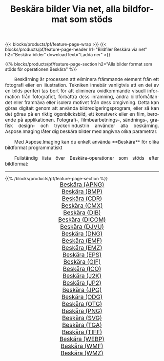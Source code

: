 ﻿---
title: Beskära bilder Via net, alla bildformat som stöds 
weight: 3920
url: /sv/net/crop 
lang: sv
langdirlevel: 2
locales: zh-hans,ja,it,ru,de,es,fr,nl,id,lt,pl,pt,vi,tr,ko,zh-hant,ar,hi,th,sv,cs,uk,he
description: Med Aspose.Imaging kan du enkelt Beskära bilder via net
---

{{< blocks/products/pf/feature-page-wrap >}}
{{< blocks/products/pf/feature-page-header h1="Bildfiler Beskära via net" h2="Beskära bilder" downloadText="Ladda ner" >}}


{{% blocks/products/pf/feature-page-section  h2="Alla bilder format som stöds för operationen Beskära" %}}
<p align="justify" style="text-indent:2em;font-size:15px;">
Beskärning är processen att eliminera främmande element från ett fotografi eller en illustration. Tekniken innebär vanligtvis att en del av en bilds periferi tas bort för att eliminera ovidkommande visuell information från fotografiet, förbättra dess inramning, ändra bildförhållandet eller framhäva eller isolera motivet från dess omgivning. Detta kan göras digitalt genom att använda bildredigeringsprogram, eller så kan det göras på en riktig ögonblicksbild, ett konstverk eller en film, beroende på applikationen. Fotografi-, filmbearbetnings-, sändnings-, grafisk design- och tryckeriindustrin använder alla beskärning. Aspose.Imaging låter dig beskära bilder med angivna olika parametrar.
</p>
<p align="justify" style="text-indent:2em;font-size:15px;">
Med Aspose.Imaging kan du enkelt använda **Beskära** för olika bildformat programmatiskt
</p>
<p align="justify" style="text-indent:2em;font-size:15px;">
Fullständig lista över Beskära-operationer som stöds efter bildformat:
</p>
<hr/>
{{% /blocks/products/pf/feature-page-section %}}
<div class="container-fluid productfamilypage bg-gray">
    <div class="convertypes bg-gray agp-content section">
        <div class="container">
		<div class="row other-converters" style="gap: 10px;font-size: 19px;text-align:center;">
		    <div class='col-md-2 other-converter remove-lp remove-rp'><a href="/imaging/sv/net/crop/apng" style="padding:15px;">Beskära (APNG)</a></div><div class='col-md-2 other-converter remove-lp remove-rp'><a href="/imaging/sv/net/crop/bmp" style="padding:15px;">Beskära (BMP)</a></div><div class='col-md-2 other-converter remove-lp remove-rp'><a href="/imaging/sv/net/crop/cdr" style="padding:15px;">Beskära (CDR)</a></div><div class='col-md-2 other-converter remove-lp remove-rp'><a href="/imaging/sv/net/crop/cmx" style="padding:15px;">Beskära (CMX)</a></div><div class='col-md-2 other-converter remove-lp remove-rp'><a href="/imaging/sv/net/crop/dib" style="padding:15px;">Beskära (DIB)</a></div><div class='col-md-2 other-converter remove-lp remove-rp'><a href="/imaging/sv/net/crop/dicom" style="padding:15px;">Beskära (DICOM)</a></div><div class='col-md-2 other-converter remove-lp remove-rp'><a href="/imaging/sv/net/crop/djvu" style="padding:15px;">Beskära (DJVU)</a></div><div class='col-md-2 other-converter remove-lp remove-rp'><a href="/imaging/sv/net/crop/dng" style="padding:15px;">Beskära (DNG)</a></div><div class='col-md-2 other-converter remove-lp remove-rp'><a href="/imaging/sv/net/crop/emf" style="padding:15px;">Beskära (EMF)</a></div><div class='col-md-2 other-converter remove-lp remove-rp'><a href="/imaging/sv/net/crop/emz" style="padding:15px;">Beskära (EMZ)</a></div><div class='col-md-2 other-converter remove-lp remove-rp'><a href="/imaging/sv/net/crop/eps" style="padding:15px;">Beskära (EPS)</a></div><div class='col-md-2 other-converter remove-lp remove-rp'><a href="/imaging/sv/net/crop/gif" style="padding:15px;">Beskära (GIF)</a></div><div class='col-md-2 other-converter remove-lp remove-rp'><a href="/imaging/sv/net/crop/ico" style="padding:15px;">Beskära (ICO)</a></div><div class='col-md-2 other-converter remove-lp remove-rp'><a href="/imaging/sv/net/crop/j2k" style="padding:15px;">Beskära (J2K)</a></div><div class='col-md-2 other-converter remove-lp remove-rp'><a href="/imaging/sv/net/crop/jp2" style="padding:15px;">Beskära (JP2)</a></div><div class='col-md-2 other-converter remove-lp remove-rp'><a href="/imaging/sv/net/crop/jpg" style="padding:15px;">Beskära (JPG)</a></div><div class='col-md-2 other-converter remove-lp remove-rp'><a href="/imaging/sv/net/crop/odg" style="padding:15px;">Beskära (ODG)</a></div><div class='col-md-2 other-converter remove-lp remove-rp'><a href="/imaging/sv/net/crop/otg" style="padding:15px;">Beskära (OTG)</a></div><div class='col-md-2 other-converter remove-lp remove-rp'><a href="/imaging/sv/net/crop/png" style="padding:15px;">Beskära (PNG)</a></div><div class='col-md-2 other-converter remove-lp remove-rp'><a href="/imaging/sv/net/crop/svg" style="padding:15px;">Beskära (SVG)</a></div><div class='col-md-2 other-converter remove-lp remove-rp'><a href="/imaging/sv/net/crop/tga" style="padding:15px;">Beskära (TGA)</a></div><div class='col-md-2 other-converter remove-lp remove-rp'><a href="/imaging/sv/net/crop/tiff" style="padding:15px;">Beskära (TIFF)</a></div><div class='col-md-2 other-converter remove-lp remove-rp'><a href="/imaging/sv/net/crop/webp" style="padding:15px;">Beskära (WEBP)</a></div><div class='col-md-2 other-converter remove-lp remove-rp'><a href="/imaging/sv/net/crop/wmf" style="padding:15px;">Beskära (WMF)</a></div><div class='col-md-2 other-converter remove-lp remove-rp'><a href="/imaging/sv/net/crop/wmz" style="padding:15px;">Beskära (WMZ)</a></div>
                </div>
        </div>
    </div>
</div>
<br/>
